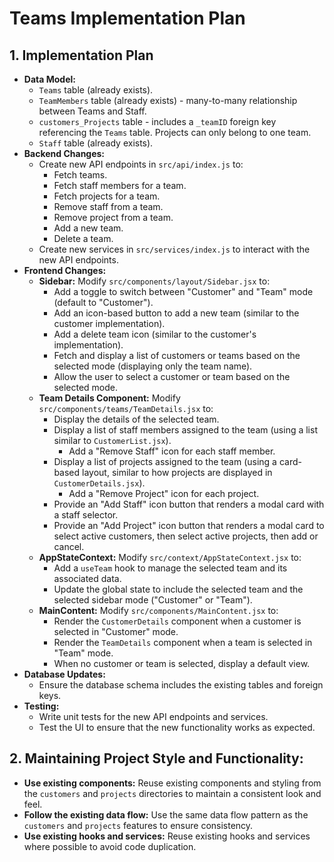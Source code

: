 # Teams Implementation Plan

## 1. Implementation Plan

*   **Data Model:**
    *   `Teams` table (already exists).
    *   `TeamMembers` table (already exists) - many-to-many relationship between Teams and Staff.
    *   `customers_Projects` table - includes a `_teamID` foreign key referencing the `Teams` table. Projects can only belong to one team.
    *   `Staff` table (already exists).
*   **Backend Changes:**
    *   Create new API endpoints in `src/api/index.js` to:
        *   Fetch teams.
        *   Fetch staff members for a team.
        *   Fetch projects for a team.
        *   Remove staff from a team.
        *   Remove project from a team.
        *   Add a new team.
        *   Delete a team.
    *   Create new services in `src/services/index.js` to interact with the new API endpoints.
*   **Frontend Changes:**
    *   **Sidebar:** Modify `src/components/layout/Sidebar.jsx` to:
        *   Add a toggle to switch between "Customer" and "Team" mode (default to "Customer").
        *   Add an icon-based button to add a new team (similar to the customer implementation).
        *   Add a delete team icon (similar to the customer's implementation).
        *   Fetch and display a list of customers or teams based on the selected mode (displaying only the team name).
        *   Allow the user to select a customer or team based on the selected mode.
    *   **Team Details Component:** Modify `src/components/teams/TeamDetails.jsx` to:
        *   Display the details of the selected team.
        *   Display a list of staff members assigned to the team (using a list similar to `CustomerList.jsx`).
            *   Add a "Remove Staff" icon for each staff member.
        *   Display a list of projects assigned to the team (using a card-based layout, similar to how projects are displayed in `CustomerDetails.jsx`).
            *   Add a "Remove Project" icon for each project.
        *   Provide an "Add Staff" icon button that renders a modal card with a staff selector.
        *   Provide an "Add Project" icon button that renders a modal card to select active customers, then select active projects, then add or cancel.
    *   **AppStateContext:** Modify `src/context/AppStateContext.jsx` to:
        *   Add a `useTeam` hook to manage the selected team and its associated data.
        *   Update the global state to include the selected team and the selected sidebar mode ("Customer" or "Team").
    *   **MainContent:** Modify `src/components/MainContent.jsx` to:
        *   Render the `CustomerDetails` component when a customer is selected in "Customer" mode.
        *   Render the `TeamDetails` component when a team is selected in "Team" mode.
        *   When no customer or team is selected, display a default view.
*   **Database Updates:**
    *   Ensure the database schema includes the existing tables and foreign keys.
*   **Testing:**
    *   Write unit tests for the new API endpoints and services.
    *   Test the UI to ensure that the new functionality works as expected.

## 2. Maintaining Project Style and Functionality:

*   **Use existing components:** Reuse existing components and styling from the `customers` and `projects` directories to maintain a consistent look and feel.
*   **Follow the existing data flow:** Use the same data flow pattern as the `customers` and `projects` features to ensure consistency.
*   **Use existing hooks and services:** Reuse existing hooks and services where possible to avoid code duplication.